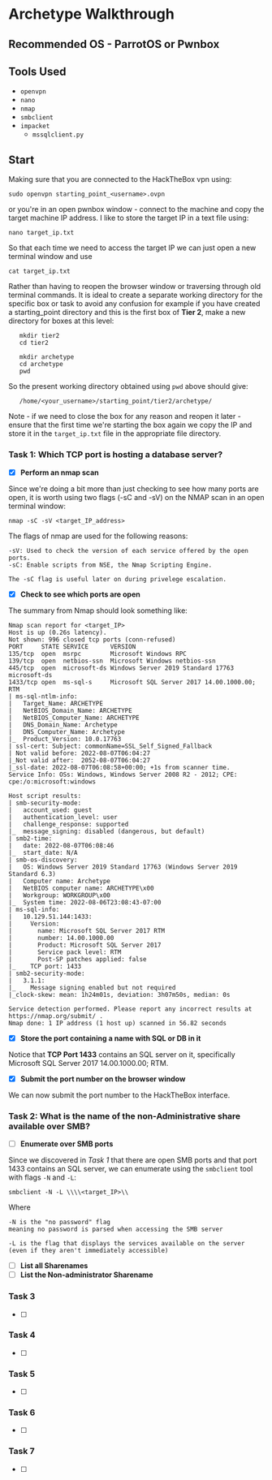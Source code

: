 # Archetype Walkthrough

## Recommended OS - ParrotOS or Pwnbox

## Tools Used
- `openvpn`
- `nano`
- `nmap`
- `smbclient`
- `impacket`
   - `mssqlclient.py`


## Start
Making sure that you are connected to the HackTheBox vpn using:

   ```sudo openvpn starting_point_<username>.ovpn```

or you're in an open pwnbox window - connect to the machine and copy the target machine IP address. I like to store the target IP in a text file using:

   ```nano target_ip.txt```

So that each time we need to access the target IP we can just open a new terminal window and use
   
   ```cat target_ip.txt```
   
Rather than having to reopen the browser window or traversing through old terminal commands. It is ideal to create a separate working directory for the specific box or task to avoid any confusion for example if you have created a starting_point directory and this is the first box of **Tier 2**, make a new directory for boxes at this level:

```
   mkdir tier2
   cd tier2
   
   mkdir archetype
   cd archetype
   pwd
```

So the present working directory obtained using `pwd` above should give: 

``` 
   /home/<your_username>/starting_point/tier2/archetype/
```

Note - if we need to close the box for any reason and reopen it later - ensure that the first time we're starting the box again we copy the IP and store it in the `target_ip.txt` file in the appropriate file directory.

### Task 1: Which TCP port is hosting a database server? 

- [x] **Perform an nmap scan**

Since we're doing a bit more than just checking to see how many ports are open, it is worth using two flags (-sC and -sV) on the NMAP scan in an open terminal window:

   ```nmap -sC -sV <target_IP_address>```

The flags of nmap are used for the following reasons:

   ``` 
   -sV: Used to check the version of each service offered by the open ports.
   -sC: Enable scripts from NSE, the Nmap Scripting Engine. 
   
   The -sC flag is useful later on during privelege escalation.
   ```

- [X] **Check to see which ports are open**

The summary from Nmap should look something like:

```
Nmap scan report for <target_IP>
Host is up (0.26s latency).
Not shown: 996 closed tcp ports (conn-refused)
PORT     STATE SERVICE      VERSION
135/tcp  open  msrpc        Microsoft Windows RPC
139/tcp  open  netbios-ssn  Microsoft Windows netbios-ssn
445/tcp  open  microsoft-ds Windows Server 2019 Standard 17763 microsoft-ds
1433/tcp open  ms-sql-s     Microsoft SQL Server 2017 14.00.1000.00; RTM
| ms-sql-ntlm-info: 
|   Target_Name: ARCHETYPE
|   NetBIOS_Domain_Name: ARCHETYPE
|   NetBIOS_Computer_Name: ARCHETYPE
|   DNS_Domain_Name: Archetype
|   DNS_Computer_Name: Archetype
|_  Product_Version: 10.0.17763
| ssl-cert: Subject: commonName=SSL_Self_Signed_Fallback
| Not valid before: 2022-08-07T06:04:27
|_Not valid after:  2052-08-07T06:04:27
|_ssl-date: 2022-08-07T06:08:58+00:00; +1s from scanner time.
Service Info: OSs: Windows, Windows Server 2008 R2 - 2012; CPE: cpe:/o:microsoft:windows

Host script results:
| smb-security-mode: 
|   account_used: guest
|   authentication_level: user
|   challenge_response: supported
|_  message_signing: disabled (dangerous, but default)
| smb2-time: 
|   date: 2022-08-07T06:08:46
|_  start_date: N/A
| smb-os-discovery: 
|   OS: Windows Server 2019 Standard 17763 (Windows Server 2019 Standard 6.3)
|   Computer name: Archetype
|   NetBIOS computer name: ARCHETYPE\x00
|   Workgroup: WORKGROUP\x00
|_  System time: 2022-08-06T23:08:43-07:00
| ms-sql-info: 
|   10.129.51.144:1433: 
|     Version: 
|       name: Microsoft SQL Server 2017 RTM
|       number: 14.00.1000.00
|       Product: Microsoft SQL Server 2017
|       Service pack level: RTM
|       Post-SP patches applied: false
|_    TCP port: 1433
| smb2-security-mode: 
|   3.1.1: 
|_    Message signing enabled but not required
|_clock-skew: mean: 1h24m01s, deviation: 3h07m50s, median: 0s

Service detection performed. Please report any incorrect results at https://nmap.org/submit/ .
Nmap done: 1 IP address (1 host up) scanned in 56.82 seconds
```


- [X] **Store the port containing a name with SQL or DB in it**

Notice that **TCP Port 1433** contains an SQL server on it, specifically Microsoft SQL Server 2017 14.00.1000.00; RTM.

- [X] **Submit the port number on the browser window**

We can now submit the port number to the HackTheBox interface.

### Task 2: What is the name of the non-Administrative share available over SMB?

- [ ] **Enumerate over SMB ports**

Since we discovered in _Task 1_ that there are open SMB ports and that port 1433 contains an SQL server, we can enumerate using the `smbclient` tool with flags `-N` and `-L`:

```
smbclient -N -L \\\\<target_IP>\\
```

Where 

```
-N is the "no password" flag 
meaning no password is parsed when accessing the SMB server

-L is the flag that displays the services available on the server 
(even if they aren't immediately accessible)
```

- [ ] **List all Sharenames**
- [ ] **List the Non-administrator Sharename**

### Task 3

- [ ]

### Task 4

- [ ]

### Task 5

- [ ]

### Task 6

- [ ]

### Task 7

- [ ]
